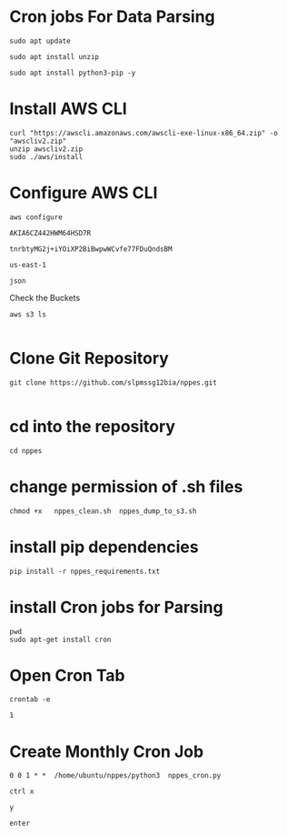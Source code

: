 # Cron jobs For Data Parsing 

```
sudo apt update 

sudo apt install unzip

sudo apt install python3-pip -y

```
# Install AWS CLI 
```
curl "https://awscli.amazonaws.com/awscli-exe-linux-x86_64.zip" -o "awscliv2.zip"
unzip awscliv2.zip
sudo ./aws/install
```

# Configure AWS CLI
```
aws configure

AKIA6CZ442HWM64HSD7R

tnrbtyMG2j+iYOiXP2BiBwpwWCvfe77FDuQndsBM

us-east-1

json
```
Check the Buckets
```
aws s3 ls


```

# Clone Git Repository
```
git clone https://github.com/slpmssg12bia/nppes.git


```
# cd into the repository
```
cd nppes

```
# change permission of .sh files
```
chmod +x   nppes_clean.sh  nppes_dump_to_s3.sh 
```

# install pip dependencies
```
pip install -r nppes_requirements.txt 
```
# install Cron jobs for Parsing
```
pwd
sudo apt-get install cron
```
# Open Cron Tab
```
crontab -e

1
```
# Create Monthly Cron Job
```
0 0 1 * *  /home/ubuntu/nppes/python3  nppes_cron.py

ctrl x

y

enter
```
